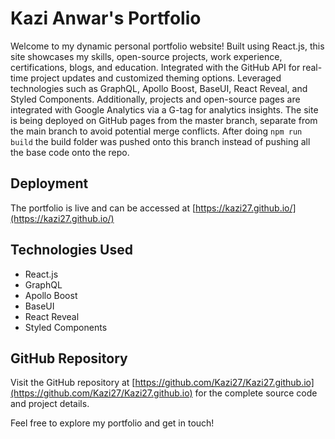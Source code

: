 # Kazi Anwar's Portfolio

Welcome to my dynamic personal portfolio website! Built using React.js, this site showcases my skills, open-source projects, work experience, certifications, blogs, and education. Integrated with the GitHub API for real-time project updates and customized theming options. Leveraged technologies such as GraphQL, Apollo Boost, BaseUI, React Reveal, and Styled Components. Additionally, projects and open-source pages are integrated with Google Analytics via a G-tag for analytics insights. The site is being deployed on GitHub pages from the master branch, separate from the main branch to avoid potential merge conflicts. After doing `npm run build` the build folder was pushed onto this branch instead of pushing all the base code onto the repo.

## Deployment

The portfolio is live and can be accessed at [https://kazi27.github.io/](https://kazi27.github.io/)

## Technologies Used

- React.js
- GraphQL
- Apollo Boost
- BaseUI
- React Reveal
- Styled Components

## GitHub Repository

Visit the GitHub repository at [https://github.com/Kazi27/Kazi27.github.io](https://github.com/Kazi27/Kazi27.github.io) for the complete source code and project details.

Feel free to explore my portfolio and get in touch!
